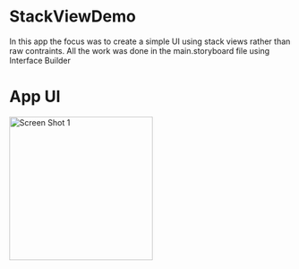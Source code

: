 # StackViewDemo
In this app the focus was to create a simple UI using stack views rather than raw contraints.
All the work was done in the main.storyboard file using Interface Builder

# App UI
<img align="left" alt="Screen Shot 1" width="256px" src="https://user-images.githubusercontent.com/55524257/98837548-b4683a80-2408-11eb-832a-75bb8f0cec07.png" />
